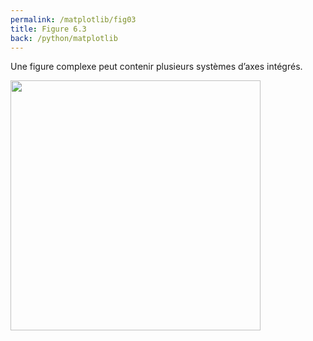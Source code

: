 ```yaml
---
permalink: /matplotlib/fig03
title: Figure 6.3
back: /python/matplotlib
---
```


Une figure complexe peut contenir plusieurs systèmes d’axes intégrés.

<img src="/python/_static/matplotlib/fig03.png" width="400px"/>

<script src="https://emgithub.com/embed.js?target=https%3A%2F%2Fgithub.com%2Fxoolive%2Fpython%2Fblob%2Fmaster%2F02-ecosysteme%2F06-matplotlib%2Ffig03.py&style=github-gist&showLineNumbers=on"></script>
